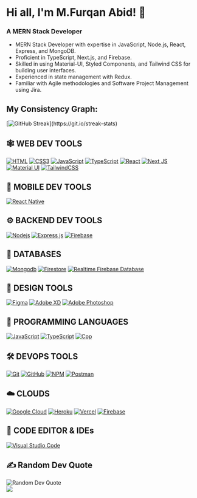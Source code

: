 # Hi all, I'm M.Furqan Abid! 👋
### A MERN Stack Developer

- MERN Stack Developer with expertise in JavaScript, Node.js, React, Express, and MongoDB.
- Proficient in TypeScript, Next.js, and Firebase.
- Skilled in using Material-UI, Styled Components, and Tailwind CSS for building user interfaces.
- Experienced in state management with Redux.
- Familiar with Agile methodologies and Software Project Management using Jira.

## My Consistency Graph:

[![GitHub Streak](https://github-readme-streak-stats.herokuapp.com/?user=furqan-abid&exclude_days=Sun,Sat&theme=highcontrast&layout=compa")](https://git.io/streak-stats)

## 🕸️ WEB DEV TOOLS

[![HTML](https://img.shields.io/badge/HTML5-E34F26?style=for-the-badge&logo=html5&logoColor=white "HTML")](https://github.com/furqan-abid)
[![CSS3](https://img.shields.io/badge/CSS3-1572B6?style=for-the-badge&logo=css3&logoColor=white "CSS")](https://github.com/furqan-abid)
[![JavaScript](https://img.shields.io/badge/JavaScript-F7DF1E?style=for-the-badge&logo=javascript&logoColor=black "JavaScript")](https://github.com/furqan-abid)
[![TypeScript](https://img.shields.io/badge/TypeScript-007ACC?style=for-the-badge&logo=typescript&logoColor=white "TypeScript")](https://github.com/furqan-abid)
[![React](https://img.shields.io/badge/React-20232A?style=for-the-badge&logo=react&logoColor=61DAFB "React js")](https://github.com/furqan-abid)
[![Next JS](https://img.shields.io/badge/Next-black?style=for-the-badge&logo=next.js&logoColor=white "Next.js")](https://github.com/furqan-abid)
[![Material UI](https://img.shields.io/badge/Material--UI-%230081CB.svg?style=for-the-badge&logo=mui&logoColor=white "Material UI")](https://github.com/furqan-abid)
[![TailwindCSS](https://img.shields.io/badge/tailwindcss-%2338B2AC.svg?style=for-the-badge&logo=tailwind-css&logoColor=white)](https://github.com/furqan-abid)

## 📱 MOBILE DEV TOOLS

[![React Native](https://img.shields.io/badge/React_Native-20232A?style=for-the-badge&logo=react&logoColor=61DAFB "React Native")](https://github.com/furqan-abid)

## ⚙️ BACKEND DEV TOOLS

[![](https://img.shields.io/badge/Node.js-43853D?style=for-the-badge&logo=node.js&logoColor=white "Nodejs")](https://github.com/furqan-abid)
[![Express js](https://img.shields.io/badge/Express.js-404D59?style=for-the-badge "Express js")](https://github.com/furqan-abid)
[![Firebase](https://img.shields.io/badge/firebase-%23039BE5.svg?style=for-the-badge&logo=firebase "Firebase")](https://github.com/furqan-abid)

## 📅 DATABASES

[![Mongodb](https://img.shields.io/badge/MongoDB-4EA94B?style=for-the-badge&logo=mongodb&logoColor=white "Mongodb")][repo]
[![Firestore](https://img.shields.io/badge/Firestore-FFCA28?style=for-the-badge&logo=firebase&logoColor=black "Firestore")](https://firebase.google.com/docs/firestore)
[![Realtime Firebase Database](https://img.shields.io/badge/Realtime%20Firebase%20Database-FF6F00?style=for-the-badge&logo=firebase&logoColor=black "Realtime Firebase Database")](https://firebase.google.com/docs/database)

## 🍧 DESIGN TOOLS

[![Figma](https://img.shields.io/badge/figma-%23F24E1E.svg?style=for-the-badge&logo=figma&logoColor=white "Figma")](https://github.com/furqan-abid)
[![Adobe XD](https://img.shields.io/badge/Adobe%20XD-470137?style=for-the-badge&logo=Adobe%20XD&logoColor=#FF61F6 "XD")](https://github.com/furqan-abid)
[![Adobe Photoshop](https://img.shields.io/badge/adobe%20photoshop-%2331A8FF.svg?style=for-the-badge&logo=adobe%20photoshop&logoColor=white)](https://github.com/furqan-abid)

## 🎯 PROGRAMMING LANGUAGES

[![JavaScript](https://img.shields.io/badge/JavaScript-F7DF1E?style=for-the-badge&logo=javascript&logoColor=black "JavaScript")][repo]
[![TypeScript](https://img.shields.io/badge/TypeScript-007ACC?style=for-the-badge&logo=TypeScript&logoColor=white "TypeScript")][repo]
[![Cpp](https://img.shields.io/badge/CPP-007ACC?style=for-the-badge&logo=Cpp&logoColor=white "Cpp")][repo]

## 🛠️ DEVOPS TOOLS

[![Git](https://img.shields.io/badge/git-%23F05033.svg?style=for-the-badge&logo=git&logoColor=white "Git")][repo]
[![GitHub](https://img.shields.io/badge/github-%23121011.svg?style=for-the-badge&logo=github&logoColor=white "GitHub")][repo]
[![NPM](https://img.shields.io/badge/NPM-%23000000.svg?style=for-the-badge&logo=npm&logoColor=white "Npm")][repo]
[![Postman](https://img.shields.io/badge/Postman-FF6C37?style=for-the-badge&logo=postman&logoColor=white "Postman")][repo]

## ☁️ CLOUDS

[![Google Cloud](https://img.shields.io/badge/GoogleCloud-%234285F4.svg?style=for-the-badge&logo=google-cloud&logoColor=white "Google Cloud")][repo]
[![Heroku](https://img.shields.io/badge/heroku-%23430098.svg?style=for-the-badge&logo=heroku&logoColor=white "Heroku")][repo]
[![Vercel](https://img.shields.io/badge/vercel-%23000000.svg?style=for-the-badge&logo=vercel&logoColor=white "Vercel")][repo]
[![Firebase](https://img.shields.io/badge/firebase-%23039BE5.svg?style=for-the-badge&logo=firebase "Firebase")][repo]

## 📄 CODE EDITOR & IDEs

[![Visual Studio Code](https://img.shields.io/badge/VS%20Code-0078d7.svg?style=for-the-badge&logo=visual-studio-code&logoColor=white "Visual Studio Code")][repo]

[repo]: https://github.com/furqan-abid

## ✍️ Random Dev Quote

![Random Dev Quote](https://quotes-github-readme.vercel.app/api?type=horizontal&theme=radical)
<br/>
[![](https://visitcount.itsvg.in/api?id=furqan-abid&icon=0&color=0)](https://visitcount.itsvg.in)
